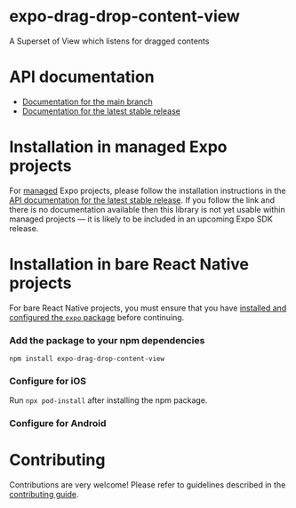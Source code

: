 # expo-drag-drop-content-view

A Superset of View which listens for dragged contents

# API documentation

- [Documentation for the main branch](https://github.com/expo/expo/blob/main/docs/pages/versions/unversioned/sdk/drag-drop-content-view.md)
- [Documentation for the latest stable release](https://docs.expo.dev/versions/latest/sdk/drag-drop-content-view/)

# Installation in managed Expo projects

For [managed](https://docs.expo.dev/archive/managed-vs-bare/) Expo projects, please follow the installation instructions in the [API documentation for the latest stable release](#api-documentation). If you follow the link and there is no documentation available then this library is not yet usable within managed projects &mdash; it is likely to be included in an upcoming Expo SDK release.

# Installation in bare React Native projects

For bare React Native projects, you must ensure that you have [installed and configured the `expo` package](https://docs.expo.dev/bare/installing-expo-modules/) before continuing.

### Add the package to your npm dependencies

```
npm install expo-drag-drop-content-view
```

### Configure for iOS

Run `npx pod-install` after installing the npm package.


### Configure for Android



# Contributing

Contributions are very welcome! Please refer to guidelines described in the [contributing guide]( https://github.com/expo/expo#contributing).
